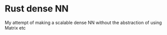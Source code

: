 # Rust dense NN
My attempt of making a scalable dense NN without the abstraction of using Matrix etc
